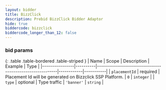 ```yaml
---
layout: bidder
title: BizzClick
description: Prebid BizzClick Bidder Adaptor
hide: true
biddercode: bizzclick
biddercode_longer_than_12: false
---
```


### bid params

{: .table .table-bordered .table-striped }
| Name           | Scope    | Description                                              | Example    | Type      |
|----------------|----------|----------------------------------------------------------|------------|-----------|
| `placementId` | required | Placement Id will be generated on Bizzclick SSP Platform. | `0`        | `integer` |
| `type`      | optional | Type traffic                                             | `'banner'` | `string`  |
